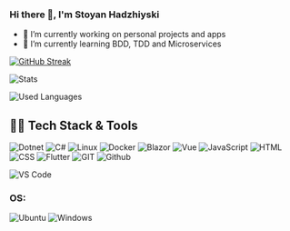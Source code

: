 ### Hi there 👋, I'm Stoyan Hadzhiyski

- 🔭 I’m currently working on personal projects and apps
- 🌱 I’m currently learning BDD, TDD and Microservices

[![GitHub Streak](http://github-readme-streak-stats.herokuapp.com?user=stoian2662&theme=vue-dark&hide_border=true&fire=DD2727)](https://git.io/streak-stats)

![Stats](https://github-readme-stats.vercel.app/api?username=stoian2662&show_icons=true&theme=vue-dark&hide_border=true)

![Used Languages](https://github-readme-stats.vercel.app/api/top-langs/?username=stoian2662&layout=compact&theme=vue-dark&hide_border=true)

## 👨‍💻 Tech Stack & Tools

![Dotnet](https://img.shields.io/badge/dotnet-Z5bd4.svg?style=for-the-badge&logo=dotnet&logoColor=white&color=5a5bd4)
![C#](https://img.shields.io/badge/csharp-68217A.svg?style=for-the-badge&logo=csharp&logoColor=white&color=68217A)
![Linux](https://img.shields.io/badge/linux-%FCC624.svg?style=for-the-badge&logo=linux&logoColor=black&color=FCC624)
![Docker](https://img.shields.io/badge/docker-3091e6.svg?style=for-the-badge&logo=docker&logoColor=white&color=3091e6)
![Blazor](https://img.shields.io/badge/blazor-5c3d8c.svg?style=for-the-badge&logo=blazor&logoColor=white&color=5c3d8c)
![Vue](https://img.shields.io/badge/vue-61b380.svg?style=for-the-badge&logo=vue.js&logoColor=white&color=61b380)
![JavaScript](https://img.shields.io/badge/JavaScript-F0DB4F.svg?style=for-the-badge&logo=javascript&logoColor=black&color=F0DB4F)
![HTML](https://img.shields.io/badge/html5-%3776AB.svg?style=for-the-badge&logo=html5&logoColor=white&color=E34F26)
![CSS](https://img.shields.io/badge/css3-%1572B6.svg?style=for-the-badge&logo=css3&logoColor=white&color=1572B6)
![Flutter](https://img.shields.io/badge/flutter-3FB6D3.svg?style=for-the-badge&logo=flutter&logoColor=white&color=3FB6D3)
![GIT](https://img.shields.io/badge/git-%3776AB.svg?style=for-the-badge&logo=git&logoColor=white&color=F05032)
![Github](https://img.shields.io/badge/GITHUB-181717.svg?&style=for-the-badge&logo=github&logoColor=white)

![VS Code](https://img.shields.io/badge/VS%20Code-007ACC.svg?&style=for-the-badge&logo=visual-studio-code&logoColor=white)

### OS:

![Ubuntu](https://img.shields.io/badge/ubuntu-E95420?logo=ubuntu&logoColor=white&style=for-the-badge)
![Windows](https://img.shields.io/badge/windows-0078D6?logo=windows&logoColor=white&style=for-the-badge)

<!--
**stoian2662/stoian2662** is a ✨ _special_ ✨ repository because its `README.md` (this file) appears on your GitHub profile.

Here are some ideas to get you started:

- 🔭 I’m currently working on ...
- 🌱 I’m currently learning ...
- 👯 I’m looking to collaborate on ...
- 🤔 I’m looking for help with ...
- 💬 Ask me about ...
- 📫 How to reach me: ...
- 😄 Pronouns: ...
- ⚡ Fun fact: ...
-->

